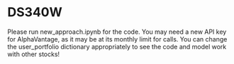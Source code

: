 # DS340W

Please run new_approach.ipynb for the code. 
You may need a new API key for AlphaVantage, as it may be at its monthly limit for calls.
You can change the user_portfolio dictionary appropriately to see the code and model work with other stocks!
